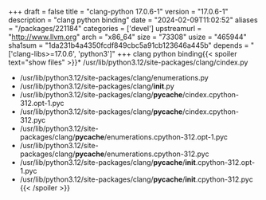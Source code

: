 +++
draft = false
title = "clang-python 17.0.6-1"
version = "17.0.6-1"
description = "clang python binding"
date = "2024-02-09T11:02:52"
aliases = "/packages/221184"
categories = ['devel']
upstreamurl = "http://www.llvm.org"
arch = "x86_64"
size = "73308"
usize = "465944"
sha1sum = "1da231b4a4350fcdf849cbc5a91cb123646a445b"
depends = "['clang-libs>=17.0.6', 'python3']"
+++
clang python binding{{< spoiler text="show files" >}}* /usr/lib/python3.12/site-packages/clang/cindex.py
* /usr/lib/python3.12/site-packages/clang/enumerations.py
* /usr/lib/python3.12/site-packages/clang/__init__.py
* /usr/lib/python3.12/site-packages/clang/__pycache__/cindex.cpython-312.opt-1.pyc
* /usr/lib/python3.12/site-packages/clang/__pycache__/cindex.cpython-312.pyc
* /usr/lib/python3.12/site-packages/clang/__pycache__/enumerations.cpython-312.opt-1.pyc
* /usr/lib/python3.12/site-packages/clang/__pycache__/enumerations.cpython-312.pyc
* /usr/lib/python3.12/site-packages/clang/__pycache__/__init__.cpython-312.opt-1.pyc
* /usr/lib/python3.12/site-packages/clang/__pycache__/__init__.cpython-312.pyc
{{< /spoiler >}}